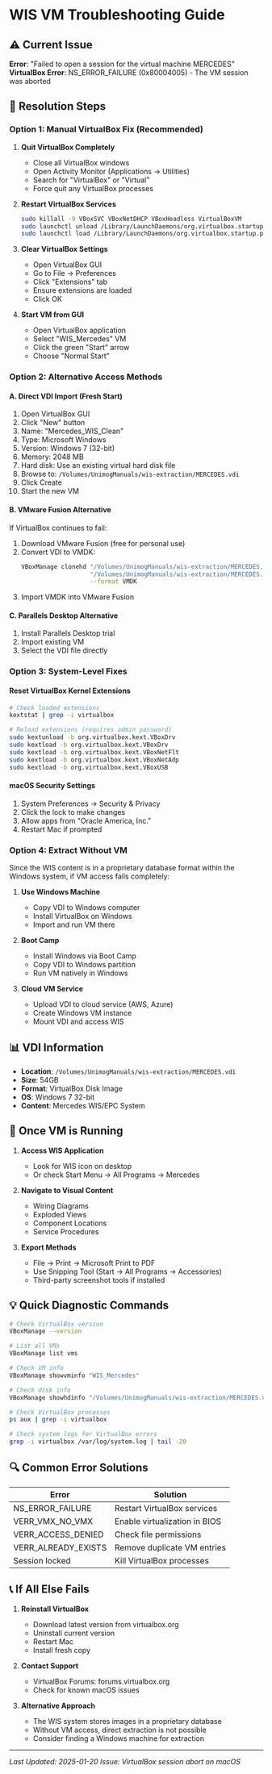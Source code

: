 # WIS VM Troubleshooting Guide

## ⚠️ Current Issue
**Error**: "Failed to open a session for the virtual machine MERCEDES"
**VirtualBox Error**: NS_ERROR_FAILURE (0x80004005) - The VM session was aborted

## 🔧 Resolution Steps

### Option 1: Manual VirtualBox Fix (Recommended)

1. **Quit VirtualBox Completely**
   - Close all VirtualBox windows
   - Open Activity Monitor (Applications → Utilities)
   - Search for "VirtualBox" or "Virtual"
   - Force quit any VirtualBox processes

2. **Restart VirtualBox Services**
   ```bash
   sudo killall -9 VBoxSVC VBoxNetDHCP VBoxHeadless VirtualBoxVM
   sudo launchctl unload /Library/LaunchDaemons/org.virtualbox.startup.plist 2>/dev/null
   sudo launchctl load /Library/LaunchDaemons/org.virtualbox.startup.plist 2>/dev/null
   ```

3. **Clear VirtualBox Settings**
   - Open VirtualBox GUI
   - Go to File → Preferences
   - Click "Extensions" tab
   - Ensure extensions are loaded
   - Click OK

4. **Start VM from GUI**
   - Open VirtualBox application
   - Select "WIS_Mercedes" VM
   - Click the green "Start" arrow
   - Choose "Normal Start"

### Option 2: Alternative Access Methods

#### A. Direct VDI Import (Fresh Start)
1. Open VirtualBox GUI
2. Click "New" button
3. Name: "Mercedes_WIS_Clean"
4. Type: Microsoft Windows
5. Version: Windows 7 (32-bit)
6. Memory: 2048 MB
7. Hard disk: Use an existing virtual hard disk file
8. Browse to: `/Volumes/UnimogManuals/wis-extraction/MERCEDES.vdi`
9. Click Create
10. Start the new VM

#### B. VMware Fusion Alternative
If VirtualBox continues to fail:
1. Download VMware Fusion (free for personal use)
2. Convert VDI to VMDK:
   ```bash
   VBoxManage clonehd "/Volumes/UnimogManuals/wis-extraction/MERCEDES.vdi" \
                      "/Volumes/UnimogManuals/wis-extraction/MERCEDES.vmdk" \
                      --format VMDK
   ```
3. Import VMDK into VMware Fusion

#### C. Parallels Desktop Alternative
1. Install Parallels Desktop trial
2. Import existing VM
3. Select the VDI file directly

### Option 3: System-Level Fixes

#### Reset VirtualBox Kernel Extensions
```bash
# Check loaded extensions
kextstat | grep -i virtualbox

# Reload extensions (requires admin password)
sudo kextunload -b org.virtualbox.kext.VBoxDrv
sudo kextload -b org.virtualbox.kext.VBoxDrv
sudo kextload -b org.virtualbox.kext.VBoxNetFlt
sudo kextload -b org.virtualbox.kext.VBoxNetAdp
sudo kextload -b org.virtualbox.kext.VBoxUSB
```

#### macOS Security Settings
1. System Preferences → Security & Privacy
2. Click the lock to make changes
3. Allow apps from "Oracle America, Inc."
4. Restart Mac if prompted

### Option 4: Extract Without VM

Since the WIS content is in a proprietary database format within the Windows system, if VM access fails completely:

1. **Use Windows Machine**
   - Copy VDI to Windows computer
   - Install VirtualBox on Windows
   - Import and run VM there

2. **Boot Camp**
   - Install Windows via Boot Camp
   - Copy VDI to Windows partition
   - Run VM natively in Windows

3. **Cloud VM Service**
   - Upload VDI to cloud service (AWS, Azure)
   - Create Windows VM instance
   - Mount VDI and access WIS

## 📊 VDI Information

- **Location**: `/Volumes/UnimogManuals/wis-extraction/MERCEDES.vdi`
- **Size**: 54GB
- **Format**: VirtualBox Disk Image
- **OS**: Windows 7 32-bit
- **Content**: Mercedes WIS/EPC System

## 🎯 Once VM is Running

1. **Access WIS Application**
   - Look for WIS icon on desktop
   - Or check Start Menu → All Programs → Mercedes

2. **Navigate to Visual Content**
   - Wiring Diagrams
   - Exploded Views
   - Component Locations
   - Service Procedures

3. **Export Methods**
   - File → Print → Microsoft Print to PDF
   - Use Snipping Tool (Start → All Programs → Accessories)
   - Third-party screenshot tools if installed

## 💡 Quick Diagnostic Commands

```bash
# Check VirtualBox version
VBoxManage --version

# List all VMs
VBoxManage list vms

# Check VM info
VBoxManage showvminfo "WIS_Mercedes"

# Check disk info
VBoxManage showhdinfo "/Volumes/UnimogManuals/wis-extraction/MERCEDES.vdi"

# Check VirtualBox processes
ps aux | grep -i virtualbox

# Check system logs for VirtualBox errors
grep -i virtualbox /var/log/system.log | tail -20
```

## 🔍 Common Error Solutions

| Error | Solution |
|-------|----------|
| NS_ERROR_FAILURE | Restart VirtualBox services |
| VERR_VMX_NO_VMX | Enable virtualization in BIOS |
| VERR_ACCESS_DENIED | Check file permissions |
| VERR_ALREADY_EXISTS | Remove duplicate VM entries |
| Session locked | Kill VirtualBox processes |

## 📞 If All Else Fails

1. **Reinstall VirtualBox**
   - Download latest version from virtualbox.org
   - Uninstall current version
   - Restart Mac
   - Install fresh copy

2. **Contact Support**
   - VirtualBox Forums: forums.virtualbox.org
   - Check for known macOS issues

3. **Alternative Approach**
   - The WIS system stores images in a proprietary database
   - Without VM access, direct extraction is not possible
   - Consider finding a Windows machine for extraction

---

*Last Updated: 2025-01-20*
*Issue: VirtualBox session abort on macOS*